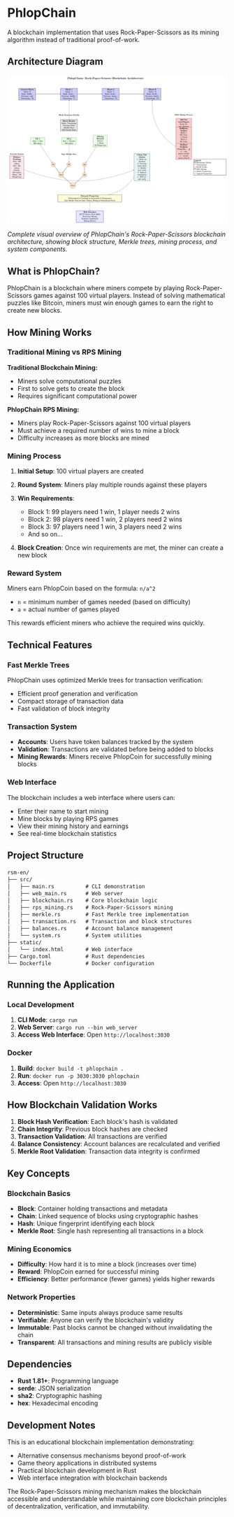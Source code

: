 # PhlopChain

A blockchain implementation that uses Rock-Paper-Scissors as its mining algorithm instead of traditional proof-of-work.

## Architecture Diagram

![PhlopChain Architecture](blockchain_architecture.png)

*Complete visual overview of PhlopChain's Rock-Paper-Scissors blockchain architecture, showing block structure, Merkle trees, mining process, and system components.*

## What is PhlopChain?

PhlopChain is a blockchain where miners compete by playing Rock-Paper-Scissors games against 100 virtual players. Instead of solving mathematical puzzles like Bitcoin, miners must win enough games to earn the right to create new blocks.

## How Mining Works

### Traditional Mining vs RPS Mining

**Traditional Blockchain Mining:**
- Miners solve computational puzzles
- First to solve gets to create the block
- Requires significant computational power

**PhlopChain RPS Mining:**
- Miners play Rock-Paper-Scissors against 100 virtual players
- Must achieve a required number of wins to mine a block
- Difficulty increases as more blocks are mined

### Mining Process

1. **Initial Setup**: 100 virtual players are created
2. **Round System**: Miners play multiple rounds against these players
3. **Win Requirements**: 
   - Block 1: 99 players need 1 win, 1 player needs 2 wins
   - Block 2: 98 players need 1 win, 2 players need 2 wins
   - Block 3: 97 players need 1 win, 3 players need 2 wins
   - And so on...

4. **Block Creation**: Once win requirements are met, the miner can create a new block

### Reward System

Miners earn PhlopCoin based on the formula: `n/a^2`

- `n` = minimum number of games needed (based on difficulty)
- `a` = actual number of games played

This rewards efficient miners who achieve the required wins quickly.

## Technical Features

### Fast Merkle Trees

PhlopChain uses optimized Merkle trees for transaction verification:
- Efficient proof generation and verification
- Compact storage of transaction data
- Fast validation of block integrity

### Transaction System

- **Accounts**: Users have token balances tracked by the system
- **Validation**: Transactions are validated before being added to blocks
- **Mining Rewards**: Miners receive PhlopCoin for successfully mining blocks

### Web Interface

The blockchain includes a web interface where users can:
- Enter their name to start mining
- Mine blocks by playing RPS games
- View their mining history and earnings
- See real-time blockchain statistics

## Project Structure

```
rsm-en/
├── src/
│   ├── main.rs          # CLI demonstration
│   ├── web_main.rs      # Web server
│   ├── blockchain.rs    # Core blockchain logic
│   ├── rps_mining.rs    # Rock-Paper-Scissors mining
│   ├── merkle.rs        # Fast Merkle tree implementation
│   ├── transaction.rs   # Transaction and block structures
│   ├── balances.rs      # Account balance management
│   └── system.rs        # System utilities
├── static/
│   └── index.html       # Web interface
├── Cargo.toml           # Rust dependencies
└── Dockerfile           # Docker configuration
```

## Running the Application

### Local Development

1. **CLI Mode**: `cargo run`
2. **Web Server**: `cargo run --bin web_server`
3. **Access Web Interface**: Open `http://localhost:3030`

### Docker

1. **Build**: `docker build -t phlopchain .`
2. **Run**: `docker run -p 3030:3030 phlopchain`
3. **Access**: Open `http://localhost:3030`

## How Blockchain Validation Works

1. **Block Hash Verification**: Each block's hash is validated
2. **Chain Integrity**: Previous block hashes are checked
3. **Transaction Validation**: All transactions are verified
4. **Balance Consistency**: Account balances are recalculated and verified
5. **Merkle Root Validation**: Transaction data integrity is confirmed

## Key Concepts

### Blockchain Basics

- **Block**: Container holding transactions and metadata
- **Chain**: Linked sequence of blocks using cryptographic hashes
- **Hash**: Unique fingerprint identifying each block
- **Merkle Root**: Single hash representing all transactions in a block

### Mining Economics

- **Difficulty**: How hard it is to mine a block (increases over time)
- **Reward**: PhlopCoin earned for successful mining
- **Efficiency**: Better performance (fewer games) yields higher rewards

### Network Properties

- **Deterministic**: Same inputs always produce same results
- **Verifiable**: Anyone can verify the blockchain's validity
- **Immutable**: Past blocks cannot be changed without invalidating the chain
- **Transparent**: All transactions and mining results are publicly visible

## Dependencies

- **Rust 1.81+**: Programming language
- **serde**: JSON serialization
- **sha2**: Cryptographic hashing
- **hex**: Hexadecimal encoding

## Development Notes

This is an educational blockchain implementation demonstrating:
- Alternative consensus mechanisms beyond proof-of-work
- Game theory applications in distributed systems
- Practical blockchain development in Rust
- Web interface integration with blockchain backends

The Rock-Paper-Scissors mining mechanism makes the blockchain accessible and understandable while maintaining core blockchain principles of decentralization, verification, and immutability.
